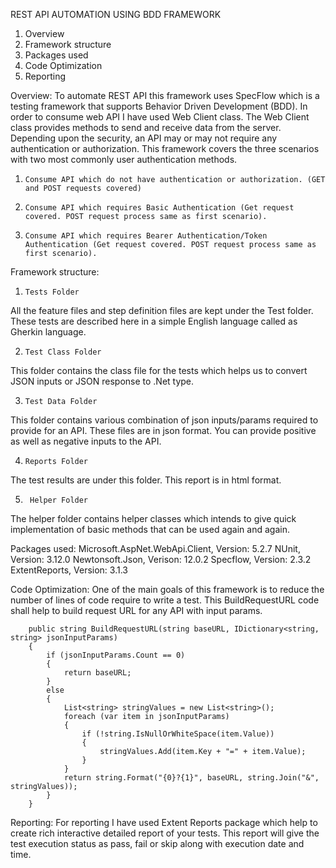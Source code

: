REST API AUTOMATION USING BDD FRAMEWORK

1) Overview
2) Framework structure
3) Packages used
4) Code Optimization 
5) Reporting
  
Overview:
To automate REST API this framework uses SpecFlow which is a testing framework that supports Behavior Driven Development (BDD). In order to consume web API I have used Web Client class. The Web Client class provides methods to send and receive data from the server. Depending upon the security, an API may or may not require any authentication or authorization. This framework covers the three scenarios with two most commonly user authentication methods.
1)     Consume API which do not have authentication or authorization. (GET and POST requests covered)
2)     Consume API which requires Basic Authentication (Get request covered. POST request process same as first scenario).
3)     Consume API which requires Bearer Authentication/Token Authentication (Get request covered. POST request process same as first scenario).
 
Framework structure:

1)     Tests Folder
All the feature files and step definition files are kept under the Test folder.
These tests are described here in a simple English language called as Gherkin language.
 
2)     Test Class Folder
This folder contains the class file for the tests which helps us to convert JSON inputs or JSON response to .Net type.
 
3)     Test Data Folder
This folder contains various combination of json inputs/params required to provide for an API. These files are in json format. You can provide positive as well as negative inputs to the API.
 
4)     Reports Folder
The test results are under this folder. This report is in html format.

5)      Helper Folder
The helper folder contains helper classes which intends to give quick implementation of basic methods that can be used again and again.

Packages used:
Microsoft.AspNet.WebApi.Client, Version: 5.2.7
NUnit, Version: 3.12.0
Newtonsoft.Json, Verison: 12.0.2
Specflow, Version: 2.3.2
ExtentReports, Version: 3.1.3


Code Optimization:
One of the main goals of this framework is to reduce the number of lines of code require to write a test. This BuildRequestURL code shall help to build request URL for any API with input params.  

        public string BuildRequestURL(string baseURL, IDictionary<string, string> jsonInputParams)
        {
            if (jsonInputParams.Count == 0)
            {
                return baseURL;
            }
            else
            {               
                List<string> stringValues = new List<string>();
                foreach (var item in jsonInputParams)
                {
                    if (!string.IsNullOrWhiteSpace(item.Value))
                    {
                        stringValues.Add(item.Key + "=" + item.Value);
                    }
                }
                return string.Format("{0}?{1}", baseURL, string.Join("&", stringValues));
            }
        }

  
Reporting:
For reporting I have used Extent Reports package which help to create rich interactive detailed report of your tests. This report will give the test execution status as pass, fail or skip along with execution date and time.

